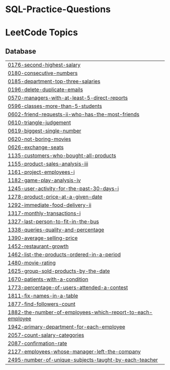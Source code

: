 # SQL-Practice-Questions

<!---LeetCode Topics Start-->
# LeetCode Topics
## Database
|  |
| ------- |
| [0176-second-highest-salary](https://github.com/Sbha5797/SQL-Practice-Questions/tree/master/0176-second-highest-salary) |
| [0180-consecutive-numbers](https://github.com/Sbha5797/SQL-Practice-Questions/tree/master/0180-consecutive-numbers) |
| [0185-department-top-three-salaries](https://github.com/Sbha5797/SQL-Practice-Questions/tree/master/0185-department-top-three-salaries) |
| [0196-delete-duplicate-emails](https://github.com/Sbha5797/SQL-Practice-Questions/tree/master/0196-delete-duplicate-emails) |
| [0570-managers-with-at-least-5-direct-reports](https://github.com/Sbha5797/SQL-Practice-Questions/tree/master/0570-managers-with-at-least-5-direct-reports) |
| [0596-classes-more-than-5-students](https://github.com/Sbha5797/SQL-Practice-Questions/tree/master/0596-classes-more-than-5-students) |
| [0602-friend-requests-ii-who-has-the-most-friends](https://github.com/Sbha5797/SQL-Practice-Questions/tree/master/0602-friend-requests-ii-who-has-the-most-friends) |
| [0610-triangle-judgement](https://github.com/Sbha5797/SQL-Practice-Questions/tree/master/0610-triangle-judgement) |
| [0619-biggest-single-number](https://github.com/Sbha5797/SQL-Practice-Questions/tree/master/0619-biggest-single-number) |
| [0620-not-boring-movies](https://github.com/Sbha5797/SQL-Practice-Questions/tree/master/0620-not-boring-movies) |
| [0626-exchange-seats](https://github.com/Sbha5797/SQL-Practice-Questions/tree/master/0626-exchange-seats) |
| [1135-customers-who-bought-all-products](https://github.com/Sbha5797/SQL-Practice-Questions/tree/master/1135-customers-who-bought-all-products) |
| [1155-product-sales-analysis-iii](https://github.com/Sbha5797/SQL-Practice-Questions/tree/master/1155-product-sales-analysis-iii) |
| [1161-project-employees-i](https://github.com/Sbha5797/SQL-Practice-Questions/tree/master/1161-project-employees-i) |
| [1182-game-play-analysis-iv](https://github.com/Sbha5797/SQL-Practice-Questions/tree/master/1182-game-play-analysis-iv) |
| [1245-user-activity-for-the-past-30-days-i](https://github.com/Sbha5797/SQL-Practice-Questions/tree/master/1245-user-activity-for-the-past-30-days-i) |
| [1278-product-price-at-a-given-date](https://github.com/Sbha5797/SQL-Practice-Questions/tree/master/1278-product-price-at-a-given-date) |
| [1292-immediate-food-delivery-ii](https://github.com/Sbha5797/SQL-Practice-Questions/tree/master/1292-immediate-food-delivery-ii) |
| [1317-monthly-transactions-i](https://github.com/Sbha5797/SQL-Practice-Questions/tree/master/1317-monthly-transactions-i) |
| [1327-last-person-to-fit-in-the-bus](https://github.com/Sbha5797/SQL-Practice-Questions/tree/master/1327-last-person-to-fit-in-the-bus) |
| [1338-queries-quality-and-percentage](https://github.com/Sbha5797/SQL-Practice-Questions/tree/master/1338-queries-quality-and-percentage) |
| [1390-average-selling-price](https://github.com/Sbha5797/SQL-Practice-Questions/tree/master/1390-average-selling-price) |
| [1452-restaurant-growth](https://github.com/Sbha5797/SQL-Practice-Questions/tree/master/1452-restaurant-growth) |
| [1462-list-the-products-ordered-in-a-period](https://github.com/Sbha5797/SQL-Practice-Questions/tree/master/1462-list-the-products-ordered-in-a-period) |
| [1480-movie-rating](https://github.com/Sbha5797/SQL-Practice-Questions/tree/master/1480-movie-rating) |
| [1625-group-sold-products-by-the-date](https://github.com/Sbha5797/SQL-Practice-Questions/tree/master/1625-group-sold-products-by-the-date) |
| [1670-patients-with-a-condition](https://github.com/Sbha5797/SQL-Practice-Questions/tree/master/1670-patients-with-a-condition) |
| [1773-percentage-of-users-attended-a-contest](https://github.com/Sbha5797/SQL-Practice-Questions/tree/master/1773-percentage-of-users-attended-a-contest) |
| [1811-fix-names-in-a-table](https://github.com/Sbha5797/SQL-Practice-Questions/tree/master/1811-fix-names-in-a-table) |
| [1877-find-followers-count](https://github.com/Sbha5797/SQL-Practice-Questions/tree/master/1877-find-followers-count) |
| [1882-the-number-of-employees-which-report-to-each-employee](https://github.com/Sbha5797/SQL-Practice-Questions/tree/master/1882-the-number-of-employees-which-report-to-each-employee) |
| [1942-primary-department-for-each-employee](https://github.com/Sbha5797/SQL-Practice-Questions/tree/master/1942-primary-department-for-each-employee) |
| [2057-count-salary-categories](https://github.com/Sbha5797/SQL-Practice-Questions/tree/master/2057-count-salary-categories) |
| [2087-confirmation-rate](https://github.com/Sbha5797/SQL-Practice-Questions/tree/master/2087-confirmation-rate) |
| [2127-employees-whose-manager-left-the-company](https://github.com/Sbha5797/SQL-Practice-Questions/tree/master/2127-employees-whose-manager-left-the-company) |
| [2495-number-of-unique-subjects-taught-by-each-teacher](https://github.com/Sbha5797/SQL-Practice-Questions/tree/master/2495-number-of-unique-subjects-taught-by-each-teacher) |
<!---LeetCode Topics End-->